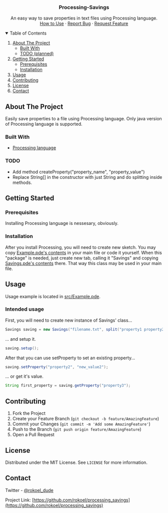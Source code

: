 <!-- PROJECT LOGO -->
<br />
<p align="center">

  <h3 align="center">Processing-Savings</h3>

  <p align="center">
    An easy way to save properties in text files using Processing language.
    <br />
    <a href="#usage">How to Use</a>
    ·
    <a href="https://github.com/rokoel/processing_savings/issues">Report Bug</a>
    ·
    <a href="https://github.com/rokoel/processing_savings/issues">Request Feature</a>
  </p>
</p>



<!-- TABLE OF CONTENTS -->
<details open="open">
  <summary>Table of Contents</summary>
  <ol>
    <li>
      <a href="#about-the-project">About The Project</a>
      <ul>
        <li><a href="#built-with">Built With</a></li>
        <li><a href="#todo">TODO (planned)</a></li>
      </ul>
    </li>
    <li>
      <a href="#getting-started">Getting Started</a>
      <ul>
        <li><a href="#prerequisites">Prerequisites</a></li>
        <li><a href="#installation">Installation</a></li>
      </ul>
    </li>
    <li><a href="#usage">Usage</a></li>
    <li><a href="#contributing">Contributing</a></li>
    <li><a href="#license">License</a></li>
    <li><a href="#contact">Contact</a></li>
  </ol>
</details>



<!-- ABOUT THE PROJECT -->
## About The Project

Easily save properties to a file using Processing language. Only java version of Processing language is supported.



### Built With

* [Processing language](https://processing.org/)

### TODO

* Add method createProperty("property_name", "property_value")
* Replace String[] in the constructor with just String and do splitting inside methods.




<!-- GETTING STARTED -->
## Getting Started


### Prerequisites

Installing Processing language is nessesary, obviously.

### Installation

After you install Processing, you will need to create new sketch.
You may copy [Example.pde's contents](https://github.com/Rokoel/processing_savings/blob/master/src/Example.pde) in your main file or code it yourself. When this "package" is needed, just create new tab, calling it "Savings" and copying [Savings.pde's contents](https://github.com/Rokoel/processing_savings/blob/master/src/Savings.pde) there. That way this class may be used in your main file.



<!-- USAGE EXAMPLES -->
## Usage

Usage example is located in [src/Example.pde](https://github.com/Rokoel/processing_savings/blob/master/src/Example.pde).

### Intended usage
First, you will need to create new instance of Savings' class...
```java
Savings saving = new Savings("filename.txt", split("property1 property2", " "), split("value1 value2", " "));
```
... and setup it.
```java
saving.setup();
```
After that you can use setProperty to set an existing property...
```java
saving.setProperty("property2", "new_value2");
```
... or get it's value.
```java
String first_property = saving.getProperty("property3");
```

<!-- CONTRIBUTING -->
## Contributing

1. Fork the Project
2. Create your Feature Branch (`git checkout -b feature/AmazingFeature`)
3. Commit your Changes (`git commit -m 'Add some AmazingFeature'`)
4. Push to the Branch (`git push origin feature/AmazingFeature`)
5. Open a Pull Request



<!-- LICENSE -->
## License

Distributed under the MIT License. See `LICENSE` for more information.



<!-- CONTACT -->
## Contact

Twitter - [@rokoel_dude](https://twitter.com/rokoel_dude)

Project Link: [https://github.com/rokoel/processing_savings](https://github.com/rokoel/processing_savings)
